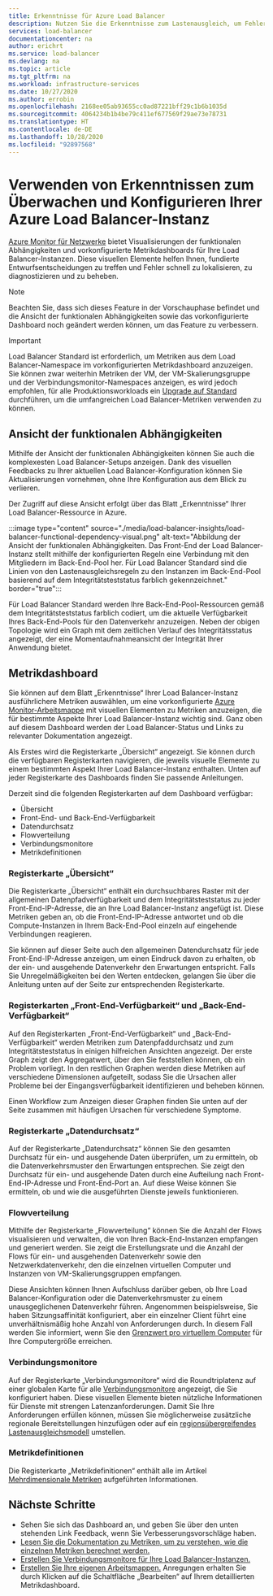 ```yaml
---
title: Erkenntnisse für Azure Load Balancer
description: Nutzen Sie die Erkenntnisse zum Lastenausgleich, um Fehlerquellen schneller zu finden und fundierte Entwurfsentscheidungen zu treffen.
services: load-balancer
documentationcenter: na
author: erichrt
ms.service: load-balancer
ms.devlang: na
ms.topic: article
ms.tgt_pltfrm: na
ms.workload: infrastructure-services
ms.date: 10/27/2020
ms.author: errobin
ms.openlocfilehash: 2168ee05ab93655cc0ad87221bff29c1b6b1035d
ms.sourcegitcommit: 4064234b1b4be79c411ef677569f29ae73e78731
ms.translationtype: HT
ms.contentlocale: de-DE
ms.lasthandoff: 10/28/2020
ms.locfileid: "92897568"
---
```

# <a name="using-insights-to-monitor-and-configure-your-azure-load-balancer"></a>Verwenden von Erkenntnissen zum Überwachen und Konfigurieren Ihrer Azure Load Balancer-Instanz

[Azure Monitor für Netzwerke](https://docs.microsoft.com/azure/azure-monitor/insights/insights-overview#azure-monitor-for-networks-preview) bietet Visualisierungen der funktionalen Abhängigkeiten und vorkonfigurierte Metrikdashboards für Ihre Load Balancer-Instanzen. Diese visuellen Elemente helfen Ihnen, fundierte Entwurfsentscheidungen zu treffen und Fehler schnell zu lokalisieren, zu diagnostizieren und zu beheben.

>[!NOTE] 
>Beachten Sie, dass sich dieses Feature in der Vorschauphase befindet und die Ansicht der funktionalen Abhängigkeiten sowie das vorkonfigurierte Dashboard noch geändert werden können, um das Feature zu verbessern.

>[!IMPORTANT]
>Load Balancer Standard ist erforderlich, um Metriken aus dem Load Balancer-Namespace im vorkonfigurierten Metrikdashboard anzuzeigen. Sie können zwar weiterhin Metriken der VM, der VM-Skalierungsgruppe und der Verbindungsmonitor-Namespaces anzeigen, es wird jedoch empfohlen, für alle Produktionsworkloads ein [Upgrade auf Standard](https://docs.microsoft.com/azure/load-balancer/upgrade-basic-standard) durchführen, um die umfangreichen Load Balancer-Metriken verwenden zu können.

## <a name="functional-dependency-view"></a>Ansicht der funktionalen Abhängigkeiten

Mithilfe der Ansicht der funktionalen Abhängigkeiten können Sie auch die komplexesten Load Balancer-Setups anzeigen. Dank des visuellen Feedbacks zu Ihrer aktuellen Load Balancer-Konfiguration können Sie Aktualisierungen vornehmen, ohne Ihre Konfiguration aus dem Blick zu verlieren.

Der Zugriff auf diese Ansicht erfolgt über das Blatt „Erkenntnisse“ Ihrer Load Balancer-Ressource in Azure.

:::image type="content" source="./media/load-balancer-insights/load-balancer-functional-dependency-visual.png" alt-text="Abbildung der Ansicht der funktionalen Abhängigkeiten. Das Front-End der Load Balancer-Instanz stellt mithilfe der konfigurierten Regeln eine Verbindung mit den Mitgliedern im Back-End-Pool her. Für Load Balancer Standard sind die Linien von den Lastenausgleichsregeln zu den Instanzen im Back-End-Pool basierend auf dem Integritätsteststatus farblich gekennzeichnet." border="true":::

Für Load Balancer Standard werden Ihre Back-End-Pool-Ressourcen gemäß dem Integritätsteststatus farblich codiert, um die aktuelle Verfügbarkeit Ihres Back-End-Pools für den Datenverkehr anzuzeigen. Neben der obigen Topologie wird ein Graph mit dem zeitlichen Verlauf des Integritätsstatus angezeigt, der eine Momentaufnahmeansicht der Integrität Ihrer Anwendung bietet.

## <a name="metrics-dashboard"></a>Metrikdashboard

Sie können auf dem Blatt „Erkenntnisse“ Ihrer Load Balancer-Instanz ausführlichere Metriken auswählen, um eine vorkonfigurierte [Azure Monitor-Arbeitsmappe](https://docs.microsoft.com/azure/azure-monitor/platform/workbooks-overview) mit visuellen Elementen zu Metriken anzuzeigen, die für bestimmte Aspekte Ihrer Load Balancer-Instanz wichtig sind. Ganz oben auf diesem Dashboard werden der Load Balancer-Status und Links zu relevanter Dokumentation angezeigt.

Als Erstes wird die Registerkarte „Übersicht“ angezeigt. Sie können durch die verfügbaren Registerkarten navigieren, die jeweils visuelle Elemente zu einem bestimmten Aspekt Ihrer Load Balancer-Instanz enthalten. Unten auf jeder Registerkarte des Dashboards finden Sie passende Anleitungen.

Derzeit sind die folgenden Registerkarten auf dem Dashboard verfügbar:
* Übersicht
* Front-End- und Back-End-Verfügbarkeit
* Datendurchsatz
* Flowverteilung
* Verbindungsmonitore
* Metrikdefinitionen 

### <a name="overview-tab"></a>Registerkarte „Übersicht“
Die Registerkarte „Übersicht“ enthält ein durchsuchbares Raster mit der allgemeinen Datenpfadverfügbarkeit und dem Integritätsteststatus zu jeder Front-End-IP-Adresse, die an Ihre Load Balancer-Instanz angefügt ist. Diese Metriken geben an, ob die Front-End-IP-Adresse antwortet und ob die Compute-Instanzen in Ihrem Back-End-Pool einzeln auf eingehende Verbindungen reagieren.

Sie können auf dieser Seite auch den allgemeinen Datendurchsatz für jede Front-End-IP-Adresse anzeigen, um einen Eindruck davon zu erhalten, ob der ein- und ausgehende Datenverkehr den Erwartungen entspricht. Falls Sie Unregelmäßigkeiten bei den Werten entdecken, gelangen Sie über die Anleitung unten auf der Seite zur entsprechenden Registerkarte.

### <a name="frontend-and-backend-availability-tab"></a>Registerkarten „Front-End-Verfügbarkeit“ und „Back-End-Verfügbarkeit“
Auf den Registerkarten „Front-End-Verfügbarkeit“ und „Back-End-Verfügbarkeit“ werden Metriken zum Datenpfaddurchsatz und zum Integritätsteststatus in einigen hilfreichen Ansichten angezeigt. Der erste Graph zeigt den Aggregatwert, über den Sie feststellen können, ob ein Problem vorliegt. In den restlichen Graphen werden diese Metriken auf verschiedene Dimensionen aufgeteilt, sodass Sie die Ursachen aller Probleme bei der Eingangsverfügbarkeit identifizieren und beheben können.

Einen Workflow zum Anzeigen dieser Graphen finden Sie unten auf der Seite zusammen mit häufigen Ursachen für verschiedene Symptome. 

### <a name="data-throughput-tab"></a>Registerkarte „Datendurchsatz“
Auf der Registerkarte „Datendurchsatz“ können Sie den gesamten Durchsatz für ein- und ausgehende Daten überprüfen, um zu ermitteln, ob die Datenverkehrsmuster den Erwartungen entsprechen. Sie zeigt den Durchsatz für ein- und ausgehende Daten durch eine Aufteilung nach Front-End-IP-Adresse und Front-End-Port an. Auf diese Weise können Sie ermitteln, ob und wie die ausgeführten Dienste jeweils funktionieren.

### <a name="flow-distribution"></a>Flowverteilung
Mithilfe der Registerkarte „Flowverteilung“ können Sie die Anzahl der Flows visualisieren und verwalten, die von Ihren Back-End-Instanzen empfangen und generiert werden. Sie zeigt die Erstellungsrate und die Anzahl der Flows für ein- und ausgehenden Datenverkehr sowie den Netzwerkdatenverkehr, den die einzelnen virtuellen Computer und Instanzen von VM-Skalierungsgruppen empfangen. 

Diese Ansichten können Ihnen Aufschluss darüber geben, ob Ihre Load Balancer-Konfiguration oder die Datenverkehrsmuster zu einem unausgeglichenen Datenverkehr führen. Angenommen beispielsweise, Sie haben Sitzungsaffinität konfiguriert, aber ein einzelner Client führt eine unverhältnismäßig hohe Anzahl von Anforderungen durch. In diesem Fall werden Sie informiert, wenn Sie den [Grenzwert pro virtuellem Computer](https://docs.microsoft.com/azure/virtual-network/virtual-machine-network-throughput#flow-limits-and-recommendations) für Ihre Computergröße erreichen.

### <a name="connection-monitors"></a>Verbindungsmonitore
Auf der Registerkarte „Verbindungsmonitore“ wird die Roundtriplatenz auf einer globalen Karte für alle [Verbindungsmonitore](https://docs.microsoft.com/azure/network-watcher/connection-monitor) angezeigt, die Sie konfiguriert haben. Diese visuellen Elemente bieten nützliche Informationen für Dienste mit strengen Latenzanforderungen. Damit Sie Ihre Anforderungen erfüllen können, müssen Sie möglicherweise zusätzliche regionale Bereitstellungen hinzufügen oder auf ein [regionsübergreifendes Lastenausgleichsmodell](https://docs.microsoft.com/azure/load-balancer/cross-region-overview) umstellen.

### <a name="metric-definitions"></a>Metrikdefinitionen
Die Registerkarte „Metrikdefinitionen“ enthält alle im Artikel [Mehrdimensionale Metriken](https://docs.microsoft.com/azure/load-balancer/load-balancer-standard-diagnostics#multi-dimensional-metrics) aufgeführten Informationen.

## <a name="next-steps"></a>Nächste Schritte
* Sehen Sie sich das Dashboard an, und geben Sie über den unten stehenden Link Feedback, wenn Sie Verbesserungsvorschläge haben.
* [Lesen Sie die Dokumentation zu Metriken, um zu verstehen, wie die einzelnen Metriken berechnet werden.](https://docs.microsoft.com/azure/load-balancer/load-balancer-standard-diagnostics#multi-dimensional-metrics)
* [Erstellen Sie Verbindungsmonitore für Ihre Load Balancer-Instanzen.](https://docs.microsoft.com/azure/network-watcher/connection-monitor)
* [Erstellen Sie Ihre eigenen Arbeitsmappen.](https://docs.microsoft.com/azure/azure-monitor/platform/workbooks-overview) Anregungen erhalten Sie durch Klicken auf die Schaltfläche „Bearbeiten“ auf Ihrem detaillierten Metrikdashboard.
